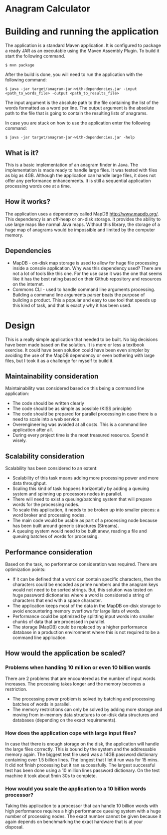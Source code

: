 # Anagram Calculator

# Building and running the application

The application is a standard Maven application. It is configured to package a ready JAR as an executable using the Maven Assembly Plugin. To build it start the following command.

    $ mvn package
    
After the build is done, you will need to run the application with the following command:

    $ java -jar target/anagram-jar-with-dependencies.jar -input <path_to_words_file> -output <path_to_results_file>

The input argument is the absolute path to the file containing the list of the words formatted as a word per line. The output argument is the absolute path to the file that is going to contain the resulting lists of anagrams.

In case you are stuck on how to use the application enter the following command:

    $ java -jar target/anagram-jar-with-dependencies.jar -help

## What is it?

This is a basic implementation of an anagram finder in Java. The implementation is made ready to handle large files. It was tested with files as big as 4GB. Although the application can handle large files, it does not offer any performance enhancements. It is still a sequential application processing words one at a time.

## How it works?

The application uses a dependency called MapDB http://www.mapdb.org/. This dependency is an off-heap or on-disk storage. It provides the ability to use large maps like normal Java maps. Without this library, the storage of a huge map of anagrams would be impossible and limited by the computer memory.
    
## Dependencies

- MapDB - on-disk map storage is used to allow for huge file processing inside a console application. Why was this dependency used? There are not a lot of tools like this one. For the use case it was the one that seems like it has the best rating based on their Github repository and resources on the internet.
- Commons CLI - used to handle command line arguments processing. Building a command line arguments parser beats the purpose of building a product. This a popular and easy to use tool that speeds up this kind of task, and that is exactly why it has been used.

# Design

This is a really simple application that needed to be built. No big decisions have been made based on the solution. It is more or less a textbook exercise. It could have been solution could have been even simpler by avoiding the use of the MapDB dependency or even bothering with large files, but I took it as a challenge for myself to build it.

## Maintainability consideration

Maintainability was considered based on this being a command line application:

- The code should be written clearly
- The code should be as simple as possible (KISS principle)
- The code should be prepared for parallel processing in case there is a need to scale into a web service
- Overengineering was avoided at all costs. This is a command line application after all.
- During every project time is the most treasured resource. Spend it wisely.

## Scalability consideration

Scalability has been considered to an extent:

- Scalability of this task means adding more processing power and more data throughput.
- Scaling this kind of task happens horizontally by adding a queuing system and spinning up processors nodes in parallel.
- There will need to exist a queuing/batching system that will prepare words for the processing nodes.
- To scale this application, it needs to be broken up into smaller pieces: a word broker and processing nodes.
- The main code would be usable as part of a processing node because has been built around generic structures (Streams).
- A queuing system would need to be built anew, reading a file and queuing batches of words for processing.

## Performance consideration

Based on the task, no performance consideration was required. There are optimization points:

- If it can be defined that a word can contain specific characters, then the characters could be encoded as prime numbers and the anagram keys would not need to be sorted strings. But, this solution was tested on huge password dictionaries where a word is considered a string of characters that end with a space character.
- The application keeps most of the data in the MapDB on-disk storage to avoid encountering memory overflows for large lists of words.
- Performance could be optimized by splitting input words into smaller chunks of data that are processed in parallel.
- The storage (MapDB) could be replaced by a higher performance database in a production environment where this is not required to be a command line application.

## How would the application be scaled?

### Problems when handling 10 million or even 10 billion words

There are 2 problems that are encountered as the number of input words increases. The processing takes longer and the memory becomes a restriction.

- The processing power problem is solved by batching and processing batches of words in parallel.
- The memory restrictions can only be solved by adding more storage and moving from in-memory data structures to on-disk data structures and databases (depending on the exact requirements).

### How does the application cope with large input files?

In case that there is enough storage on the disk, the application will handle the large files correctly. This is bound by the system and the addressable memory again. The biggest test file used was a 14GB password dictionary containing over 1.5 billion lines. The longest that I let it run was for 15 mins. It did not finish processing but it ran successfully. The largest successful test has been done using a 10 million lines password dictionary. On the test machine it took about 5min 30s to complete.

### How would you scale the application to a 10 billion words processor?

Taking this application to a processor that can handle 10 billion words with high performance requires a high performance queuing system with a huge number of processing nodes. The exact number cannot be given because it again depends on benchmarking the exact hardware that is at your disposal.